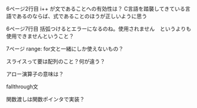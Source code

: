 6ページ2行目 i++ が文であることへの有効性は？
C言語を踏襲してきている言語であるのならば、式であることのほうが正しいように思う

6ページ7行目 括弧つけるとエラーになるのね。使用されません　というよりも
使用できませんということ？

7ページ range: for文と一緒にしか使えないもの？

スライスって要は配列のこと？何が違う？

アロー演算子の意味は？

fallthrough文

関数渡しは関数ポインタで実装？
